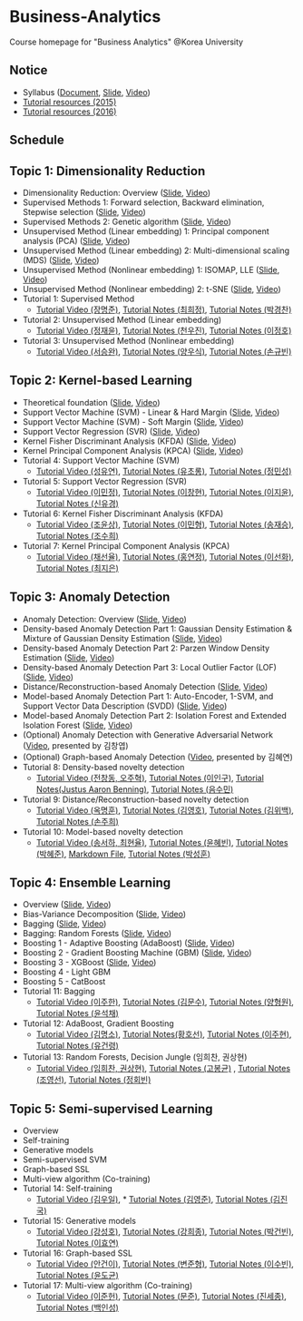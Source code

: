 # Business-Analytics
Course homepage for "Business Analytics" @Korea University

## Notice
* Syllabus ([Document](https://github.com/pilsung-kang/Business-Analytics-IME654-/blob/master/2020_2_Business%20Analytics.pdf
), [Slide](https://github.com/pilsung-kang/Business-Analytics-IME654-/blob/master/00_Syllabus.pdf), [Video](https://www.youtube.com/watch?v=HWdauwh1LuU&list=PLetSlH8YjIfWMdw9AuLR5ybkVvGcoG2EW&index=1))
* [Tutorial resources (2015)](https://drive.google.com/open?id=0B0tdfxikEBvtS2hpY3NtMFBfanM)
* [Tutorial resources (2016)](https://drive.google.com/open?id=0B0tdfxikEBvtVnpOdXNKQUd2S2M)

## Schedule
## Topic 1: Dimensionality Reduction
* Dimensionality Reduction: Overview ([Slide](https://github.com/pilsung-kang/Business-Analytics-IME654-/blob/master/01%20Dimensionality%20Reduction/01_1_Dimensionality%20Reduction_Overview.pdf), [Video](https://www.youtube.com/watch?v=ytRmxBvyGG0&list=PLetSlH8YjIfWMdw9AuLR5ybkVvGcoG2EW&index=2&t=186s))
* Supervised Methods 1: Forward selection, Backward elimination, Stepwise selection ([Slide](https://github.com/pilsung-kang/Business-Analytics-IME654-/blob/master/01%20Dimensionality%20Reduction/01_2_Dimensionality%20Reduction_Supervised%20Selection.pdf), [Video](https://www.youtube.com/watch?v=A69fxxdU0mk&list=PLetSlH8YjIfWMdw9AuLR5ybkVvGcoG2EW&index=3))
* Supervised Methods 2: Genetic algorithm ([Slide](https://github.com/pilsung-kang/Business-Analytics-IME654-/blob/master/01%20Dimensionality%20Reduction/01_3_Dimensionality%20Reduction_GA.pdf), [Video](https://www.youtube.com/watch?v=yUW8yg4_j6w))
* Unsupervised Method (Linear embedding) 1: Principal component analysis (PCA) ([Slide](https://github.com/pilsung-kang/Business-Analytics-IME654-/blob/master/01%20Dimensionality%20Reduction/01_4_Dimensionality%20Reduction_PCA.pdf), [Video](https://www.youtube.com/watch?v=bEX6WPMiLvo))
* Unsupervised Method (Linear embedding) 2: Multi-dimensional scaling (MDS) ([Slide](https://github.com/pilsung-kang/Business-Analytics-IME654-/blob/master/01%20Dimensionality%20Reduction/01_5_Dimensionality%20Reduction_MDS.pdf), [Video](https://www.youtube.com/watch?v=Yv00AT4pLC4&list=PLetSlH8YjIfWMdw9AuLR5ybkVvGcoG2EW&index=6))
* Unsupervised Method (Nonlinear embedding) 1: ISOMAP, LLE ([Slide](https://github.com/pilsung-kang/Business-Analytics-IME654-/blob/master/01%20Dimensionality%20Reduction/01_6_Dimensionality%20Reduction_ISOMAP_LLE.pdf), [Video](https://www.youtube.com/watch?v=3FAAILDbDd8&list=PLetSlH8YjIfWMdw9AuLR5ybkVvGcoG2EW&index=7))
* Unsupervised Method (Nonlinear embedding) 2: t-SNE ([Slide](https://github.com/pilsung-kang/Business-Analytics-IME654-/blob/master/01%20Dimensionality%20Reduction/01_7_Dimensionality%20Reduction_tSNE.pdf), [Video](https://www.youtube.com/watch?v=INHwh8k4XhM&list=PLetSlH8YjIfWMdw9AuLR5ybkVvGcoG2EW&index=8))
* Tutorial 1: Supervised Method
  * [Tutorial Video (장명준)](https://www.youtube.com/watch?v=RxoX21j6iV0&list=PLetSlH8YjIfXHbqJmguPdw1H7BmZPy6SS), [Tutorial Notes (최희정)](https://heejeongchoi.github.io/hydejack/2018-10-23-Supervised-Dimension-Reduction/), [Tutorial Notes (박경찬)](https://pkc9410.github.io/2018/10/18/Supervised-Method.html)
* Tutorial 2: Unsupervised Method (Linear embedding)
  * [Tutorial Video (정재윤)](https://www.youtube.com/watch?v=GSdkR53qXpw&list=PLetSlH8YjIfXHbqJmguPdw1H7BmZPy6SS&index=2), [Tutorial Notes (천우진)](https://wujincheon.github.io/wujincheon.github.io/machine%20learning/2018/10/23/pca&mds.html), [Tutorial Notes (이정호)](https://ljhz123.github.io/2018/10/22/PCA+MDS.html)
* Tutorial 3: Unsupervised Method (Nonlinear embedding)
  * [Tutorial Video (서승완)](https://www.youtube.com/watch?v=iPCZD9Uh5ps&index=2&list=PLetSlH8YjIfXHbqJmguPdw1H7BmZPy6SS), [Tutorial Notes (양우식)](https://woosikyang.github.io/), [Tutorial Notes (손규빈)](https://gyubin.github.io/ml/2018/10/26/non-linear-embedding)
  
## Topic 2: Kernel-based Learning
* Theoretical foundation ([Slide](https://github.com/pilsung-kang/Business-Analytics-IME654-/blob/master/02%20Kernel-based%20Learning/02_1_Kernel-based%20Learning_Theoretical%20Foundation.pdf), [Video](https://www.youtube.com/watch?v=gzbafL28vA0&list=PLetSlH8YjIfWMdw9AuLR5ybkVvGcoG2EW&index=9))
* Support Vector Machine (SVM) - Linear & Hard Margin ([Slide](https://github.com/pilsung-kang/Business-Analytics-IME654-/blob/master/02%20Kernel-based%20Learning/02_2_Kernel-based%20Learning_SVM_Linear_Hard%20Margin.pdf), [Video](https://www.youtube.com/watch?v=eZtrD6pYaaE&list=PLetSlH8YjIfWMdw9AuLR5ybkVvGcoG2EW&index=10))
* Support Vector Machine (SVM) - Soft Margin ([Slide](https://github.com/pilsung-kang/Business-Analytics-IME654-/blob/master/02%20Kernel-based%20Learning/02_3_Kernel-based%20Learning_SVM_Soft%20Margin.pdf), [Video](https://www.youtube.com/watch?v=RKMiTJAnLy8&list=PLetSlH8YjIfWMdw9AuLR5ybkVvGcoG2EW&index=11))
* Support Vector Regression (SVR) ([Slide](https://github.com/pilsung-kang/Business-Analytics-IME654-/blob/master/02%20Kernel-based%20Learning/02_4_Kernel-based%20Learning_SVR.pdf), [Video](https://www.youtube.com/watch?v=zLgQUaXFbQI&list=PLetSlH8YjIfWMdw9AuLR5ybkVvGcoG2EW&index=12))
* Kernel Fisher Discriminant Analysis (KFDA) ([Slide](https://github.com/pilsung-kang/Business-Analytics-IME654-/blob/master/02%20Kernel-based%20Learning/02_5_Kernel-based%20Learning_KFDA.pdf), [Video](https://www.youtube.com/watch?v=XpkOcsGTS8k&list=PLetSlH8YjIfWMdw9AuLR5ybkVvGcoG2EW&index=13))
* Kernel Principal Component Analysis (KPCA) ([Slide](https://github.com/pilsung-kang/Business-Analytics-IME654-/blob/master/02%20Kernel-based%20Learning/02_6_Kernel-based%20Learning_KPCA.pdf), [Video](https://www.youtube.com/watch?v=6Et6S03Me4o&list=PLetSlH8YjIfWMdw9AuLR5ybkVvGcoG2EW&index=14))
* Tutorial 4: Support Vector Machine (SVM)
  * [Tutorial Video (성유연)](https://www.youtube.com/watch?v=x8zXUnQ-Xak&list=PLetSlH8YjIfXHbqJmguPdw1H7BmZPy6SS&index=4), [Tutorial Notes (유초롱)](https://zernes.github.io/SVM/), [Tutorial Notes (정민성)](https://ms930.github.io/)
* Tutorial 5: Support Vector Regression (SVR)
  * [Tutorial Video (이민정)](https://www.youtube.com/watch?v=zlv2s_mKdb4&index=5&list=PLetSlH8YjIfXHbqJmguPdw1H7BmZPy6SS), [Tutorial Notes (이창현)](https://changhyun-lee.github.io/example/Support-Vector-Machine), [Tutorial Notes (이지윤)](https://leejiyoon52.github.io/Support-Vecter-Regression/), [Tutorial Notes (신유경)](https://abi22yk.github.io/2018/11/20/SVR.html)
* Tutorial 6: Kernel Fisher Discriminant Analysis (KFDA)
  * [Tutorial Video (조윤상)](https://www.youtube.com/watch?v=xYZzVCi_uSc&list=PLetSlH8YjIfXHbqJmguPdw1H7BmZPy6SS&index=6), [Tutorial Notes (이민형)](https://inoutro.github.io/2018/11/19/Kernel-Fisher-Discriminant-Analysis.html), [Tutorial Notes (송재승)](https://jassong.github.io/kernel/machinelearning/lda/businessanalytics-post/), [Tutorial Notes (조수희)](https://suhee05.github.io/fisher-discriminant/)
* Tutorial 7: Kernel Principal Component Analysis (KPCA)
  * [Tutorial Video (채선율)](https://www.youtube.com/watch?v=A30AFijdj4E&list=PLetSlH8YjIfXHbqJmguPdw1H7BmZPy6SS&index=7), [Tutorial Notes (홍연정)](https://yeonjunghong.github.io/KernelPrincipalComponentAnalysis/), [Tutorial Notes (이선화)](https://seonhwalee.github.io/machinelearning/2018-11-29-kernel-pca/), [Tutorial Notes (최지은)](https://jieunchoi1120.github.io/2018/Kernel-PCA/)

## Topic 3: Anomaly Detection
* Anomaly Detection: Overview ([Slide](https://github.com/pilsung-kang/Business-Analytics-IME654-/blob/master/03%20Anomaly%20Detection/03-1_Anomaly%20Detection_Overview.pdf), [Video](https://www.youtube.com/watch?v=ECgI1YVQpY8&list=PLetSlH8YjIfWMdw9AuLR5ybkVvGcoG2EW&index=15))
* Density-based Anomaly Detection Part 1: Gaussian Density Estimation & Mixture of Gaussian Density Estimation ([Slide](https://github.com/pilsung-kang/Business-Analytics-IME654-/blob/master/03%20Anomaly%20Detection/03-2_Anomaly%20Detection_Gauss_MoG.pdf), [Video](https://www.youtube.com/watch?v=kKZM8bxwQbA&list=PLetSlH8YjIfWMdw9AuLR5ybkVvGcoG2EW&index=16))
* Density-based Anomaly Detection Part 2: Parzen Window Density Estimation ([Slide](https://github.com/pilsung-kang/Business-Analytics-IME654-/blob/master/03%20Anomaly%20Detection/03-3_Anomaly%20Detection_Parzen.pdf), [Video](https://www.youtube.com/watch?v=rddQT5vxwrg&list=PLetSlH8YjIfWMdw9AuLR5ybkVvGcoG2EW&index=17))
* Density-based Anomaly Detection Part 3: Local Outlier Factor (LOF) ([Slide](https://github.com/pilsung-kang/Business-Analytics-IME654-/blob/master/03%20Anomaly%20Detection/03-4_Anomaly%20Detection_LOF.pdf), [Video](https://www.youtube.com/watch?v=ODNAyt1h6Eg&list=PLetSlH8YjIfWMdw9AuLR5ybkVvGcoG2EW&index=18))
* Distance/Reconstruction-based Anomaly Detection ([Slide](https://github.com/pilsung-kang/Business-Analytics-IME654-/blob/master/03%20Anomaly%20Detection/03-5_Anomaly%20Detection_Distance-based.pdf), [Video](https://www.youtube.com/watch?v=diEYxlkcwFM&list=PLetSlH8YjIfWMdw9AuLR5ybkVvGcoG2EW&index=19))
* Model-based Anomaly Detection Part 1: Auto-Encoder, 1-SVM, and Support Vector Data Description (SVDD) ([Slide](https://github.com/pilsung-kang/Business-Analytics-IME654-/blob/master/03%20Anomaly%20Detection/03-6_Anomaly%20Detection_AE_1SVM_SVDD.pdf), [Video](https://www.youtube.com/watch?v=OmK_GQ40yko&list=PLetSlH8YjIfWMdw9AuLR5ybkVvGcoG2EW&index=20))
* Model-based Anomaly Detection Part 2: Isolation Forest and Extended Isolation Forest ([Slide](https://github.com/pilsung-kang/Business-Analytics-IME654-/blob/master/03%20Anomaly%20Detection/03-7_Anomaly%20Detection_Isolation%20Forest.pdf), [Video](https://www.youtube.com/watch?v=puVdwi5PjVA&list=PLetSlH8YjIfWMdw9AuLR5ybkVvGcoG2EW&index=21))
* (Optional) Anomaly Detection with Generative Adversarial Network ([Video](https://www.youtube.com/watch?v=XutSxX-H5Xs&list=PLetSlH8YjIfUuwVM3j9XQ3UQTrY2KhdO1&index=9), presented by 김창엽)
* (Optional) Graph-based Anomaly Detection ([Video](https://www.youtube.com/watch?v=1xAIorGMy8I&list=PLetSlH8YjIfWk_PBAXKWqQM4pqzMMENrb&index=4), presented by 김혜연)
* Tutorial 8: Density-based novelty detection
  * [Tutorial Video (전창동, 오주혁)](https://www.youtube.com/watch?v=pvBVTbda_cQ&list=PLetSlH8YjIfXHbqJmguPdw1H7BmZPy6SS&index=8), [Tutorial Notes (이인구)](https://demiust.github.io/general/2018/11/26/Density-based_Novelty_Detection/), [Tutorial Notes(Justus Aaron Benning)](https://benningjustus.github.io/Density_Based_ND/), [Tutorial Notes (음수민)](https://soomin-eum.github.io/3.Novelty-Detection(02)/)
* Tutorial 9: Distance/Reconstruction-based novelty detection
  * [Tutorial Video (옥명훈)](https://www.youtube.com/watch?v=3-fp2_mmUHs&index=9&list=PLetSlH8YjIfXHbqJmguPdw1H7BmZPy6SS), [Tutorial Notes (김영호)](https://dog-k.github.io/Distance_Reconstruction-based-novelty-detection/), [Tutorial Notes (김위백)](https://ba-post-2018.github.io/general/2018/10/26/example-post-three/), [Tutorial Notes (손주희)](https://almond-hater.github.io/2018/distance-reconstruction-based-ND/)
* Tutorial 10: Model-based novelty detection
  * [Tutorial Video (송서하, 최현율)](https://www.youtube.com/watch?v=g9NzTHhSsKg&list=PLetSlH8YjIfXHbqJmguPdw1H7BmZPy6SS&index=10), [Tutorial Notes (윤혜빈)](https://tp46.github.io/general/2018/11/27/model-based-novelty-detection/), [Tutorial Notes (박혜준)](https://haejunpark.github.io/2018/12/04/Model-based_Novelty_Detection.html), [Markdown File](https://github.com/HaejunPark/HaejunPark.github.io/blob/master/_posts/2018-12-04-Model-based_Novelty_Detection.md), [Tutorial Notes (박성훈)](https://seonghunpark.github.io/2018/ba/)
  
## Topic 4: Ensemble Learning
* Overview ([Slide](https://github.com/pilsung-kang/Business-Analytics-IME654-/blob/master/04%20Ensemble%20Learning/04-1_Ensemble%20Learning_Overview.pdf), [Video](https://www.youtube.com/watch?v=1OEeguDBsLU&list=PLetSlH8YjIfWMdw9AuLR5ybkVvGcoG2EW&index=22))
* Bias-Variance Decomposition ([Slide](https://github.com/pilsung-kang/Business-Analytics-IME654-/blob/master/04%20Ensemble%20Learning/04-2_Ensemble%20Learning_Bias-Variance%20Decomposition.pdf), [Video](https://www.youtube.com/watch?v=mZwszY3kQBg&list=PLetSlH8YjIfWMdw9AuLR5ybkVvGcoG2EW&index=23))
* Bagging ([Slide](https://github.com/pilsung-kang/Business-Analytics-IME654-/blob/master/04%20Ensemble%20Learning/04-3_Ensemble%20Learning_Bagging.pdf), [Video](https://www.youtube.com/watch?v=vlkbVgdPXc4&list=PLetSlH8YjIfWMdw9AuLR5ybkVvGcoG2EW&index=24))
* Bagging: Random Forests ([Slide](https://github.com/pilsung-kang/Business-Analytics-IME654-/blob/master/04%20Ensemble%20Learning/04-4_Ensemble%20Learning_Random%20Forests.pdf), [Video](https://www.youtube.com/watch?v=nu_6PB1v3Xk&list=PLetSlH8YjIfWMdw9AuLR5ybkVvGcoG2EW&index=25))
* Boosting 1 - Adaptive Boosting (AdaBoost) ([Slide](https://github.com/pilsung-kang/Business-Analytics-IME654-/blob/master/04%20Ensemble%20Learning/04-5_Ensemble%20Learning_AdaBoost.pdf), [Video](https://www.youtube.com/watch?v=HZg8_wZPZGU&list=PLetSlH8YjIfWMdw9AuLR5ybkVvGcoG2EW&index=26)) 
* Boosting 2 - Gradient Boosting Machine (GBM) ([Slide](https://github.com/pilsung-kang/Business-Analytics-IME654-/blob/master/04%20Ensemble%20Learning/04-6_Ensemble%20Learning_Gradient%20Boosting%20Machine.pdf), [Video](https://www.youtube.com/watch?v=d6nRgztYWQM&list=PLetSlH8YjIfWMdw9AuLR5ybkVvGcoG2EW&index=27))
* Boosting 3 - XGBoost ([Slide](https://github.com/pilsung-kang/Business-Analytics-IME654-/blob/master/04%20Ensemble%20Learning/04-7_Ensemble%20Learning_XGBoost.pdf), [Video](https://www.youtube.com/watch?v=VHky3d_qZ_E&list=PLetSlH8YjIfWMdw9AuLR5ybkVvGcoG2EW&index=28))
* Boosting 4 - Light GBM
* Boosting 5 - CatBoost
* Tutorial 11: Bagging
  * [Tutorial Video (이주한)](https://www.youtube.com/watch?v=vj25ynW7vJk&list=PLetSlH8YjIfXHbqJmguPdw1H7BmZPy6SS&index=11), [Tutorial Notes (김문수)](https://moonsu1.github.io/2018/bagging/), [Tutorial Notes (양형원)](https://hyungwonsnotebook.blogspot.com/2018/12/welcome-file_81.html), [Tutorial Notes (윤석채)](https://seokchaeyoon.github.io/)
* Tutorial 12: AdaBoost, Gradient Boosting
  * [Tutorial Video (김명소)](https://www.youtube.com/watch?v=KByuP_e6rGc&list=PLetSlH8YjIfXHbqJmguPdw1H7BmZPy6SS&index=11), [Tutorial Notes(황호선)](https://hosun17.github.io/), [Tutorial Notes (이주현)](https://lee-ju.github.io/2018/BA_Boosting-Juhyun_Lee/), [Tutorial Notes (유건령)](https://gunlyungyou.github.io/Hello-World/)
* Tutorial 13: Random Forests, Decision Jungle (임희찬, 권상현)
  * [Tutorial Video (임희찬, 권상현)](https://www.youtube.com/watch?v=G01q0iR9aUg&list=PLetSlH8YjIfXHbqJmguPdw1H7BmZPy6SS&index=13), [Tutorial Notes (고봉균)](https://eric1goh.github.io/blog/2018/12/13/Randomforest_Decisionjungle/) , [Tutorial Notes (조영선)](https://github.com/yscatwork/yscatwork.github.io/blob/master/_posts/2018-12-18-RandomForest_DecisionJungle.md), [Tutorial Notes (정회빈)](https://stat17-hb.github.io/ml/2018/12/24/Tree-based-ensemble.html)

## Topic 5: Semi-supervised Learning
* Overview
* Self-training
* Generative models
* Semi-supervised SVM
* Graph-based SSL
* Multi-view algorithm (Co-training)
* Tutorial 14: Self-training
  * [Tutorial Video (김우일)](https://www.youtube.com/watch?v=hxymEnvActc&index=14&list=PLetSlH8YjIfXHbqJmguPdw1H7BmZPy6SS), * [Tutorial Notes (김영준)](https://ba-ssl-2018.github.io/general/2018/12/23/example-post-three/), [Tutorial Notes (김진국)](https://jkook1218.github.io/deep/learning/2018/12/24/self_training.html)
* Tutorial 15: Generative models
  * [Tutorial Video (강성호)](https://www.youtube.com/watch?v=_s-5zIDtUcU&list=PLetSlH8YjIfXHbqJmguPdw1H7BmZPy6SS&index=15), [Tutorial Notes (강희종)](https://hjkang0315.github.io/), [Tutorial Notes (박건빈)](https://kbpark16.github.io/2018/final-project/), [Tutorial Notes (이효연)](https://kateyeon.github.io/business%20analytics/2018/12/25/Generative-model/)
* Tutorial 16: Graph-based SSL
  * [Tutorial Video (안건이)](https://www.youtube.com/watch?v=AKkdONj7jxw&index=16&list=PLetSlH8YjIfXHbqJmguPdw1H7BmZPy6SS), [Tutorial Notes (변준형)](https://junhyungbyun.github.io/Graph-based-Semi-Supervised-Learning/), [Tutorial Notes (이수빈)](https://log0629.github.io//2018/GSSL/), [Tutorial Notes (윤도균)](https://4someday.github.io/2018-12-25-BA/)
* Tutorial 17: Multi-view algorithm (Co-training)
  * [Tutorial Video (이준헌)](https://www.youtube.com/watch?v=Uvdu-9t1UYg&index=16&list=PLetSlH8YjIfXHbqJmguPdw1H7BmZPy6SS), [Tutorial Notes (문준)](https://nrbam123.github.io/main/2018/12/20/sample-content.html), [Tutorial Notes (진세종)]( https://github.com/ksjhint43/ksjhint43.github.io/blob/master/_posts/2018-12-23-Co-training.md), [Tutorial Notes (백인성)](https://insung-baek.github.io/Multiview-Algorithms/)

